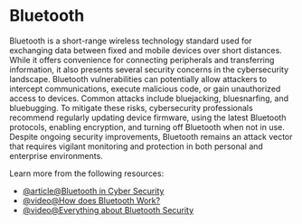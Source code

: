 # Bluetooth

Bluetooth is a short-range wireless technology standard used for exchanging data between fixed and mobile devices over short distances. While it offers convenience for connecting peripherals and transferring information, it also presents several security concerns in the cybersecurity landscape. Bluetooth vulnerabilities can potentially allow attackers to intercept communications, execute malicious code, or gain unauthorized access to devices. Common attacks include bluejacking, bluesnarfing, and bluebugging. To mitigate these risks, cybersecurity professionals recommend regularly updating device firmware, using the latest Bluetooth protocols, enabling encryption, and turning off Bluetooth when not in use. Despite ongoing security improvements, Bluetooth remains an attack vector that requires vigilant monitoring and protection in both personal and enterprise environments.

Learn more from the following resources:

- [@article@Bluetooth in Cyber Security](https://www.zenarmor.com/docs/network-basics/what-is-bluetooth)
- [@video@How does Bluetooth Work?](https://www.youtube.com/watch?v=1I1vxu5qIUM&ab_channel=BranchEducation)
- [@video@Everything about Bluetooth Security](https://www.youtube.com/watch?v=i9mzl51ammA)
